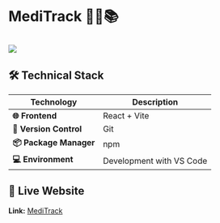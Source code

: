 # <p>**MediTrack 🌟🔬📚**
<img  src="https://readme-typing-svg.herokuapp.com?color=45ffaa&size=40&width=900&height=80&lines=Welcome-to-MediTrack"/>
</p>




## 🛠️ Technical Stack


| **Technology**      | **Description**                                           |
|---------------------|-----------------------------------------------------------|
| **🌐 Frontend**     | React + Vite   |
| **🧪 Version Control** | Git                                                  |
| **📦 Package Manager** | npm                                                 |
| **💻 Environment**  | Development with VS Code                                |

## 🌟 Live Website

**Link:** [MediTrack](https://trinetra110.github.io/MediTrack/)
